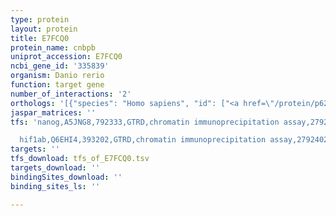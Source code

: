 ```yaml
---
type: protein
layout: protein
title: E7FCQ0
protein_name: cnbpb
uniprot_accession: E7FCQ0
ncbi_gene_id: '335839'
organism: Danio rerio
function: target gene
number_of_interactions: '2'
orthologs: '[{"species": "Homo sapiens", "id": ["<a href=\"/protein/p62633\">P62633</a>"]}, {"species": "Mus musculus", "id": ["<a href=\"/protein/p53996\">P53996</a>"]}, {"species": "Rattus norvegicus", "id": ["<a href=\"/protein/p62634\">P62634</a>"]}, {"species": "Drosophila melanogaster", "id": ["<a href=\"/protein/q8t8r1\">Q8T8R1</a>"]}, {"species": "Caenorhabditis elegans", "id": ["<a href=\"/protein/q966i7\">Q966I7</a>"]}, {"species": "Saccharomyces cerevisiae", "id": ["<a href=\"/protein/p53849\">P53849</a>"]}]'
jaspar_matrices: ''
tfs: 'nanog,A5JNG8,792333,GTRD,chromatin immunoprecipitation assay,27924024%5Buid%5D,No

  hif1ab,Q6EHI4,393202,GTRD,chromatin immunoprecipitation assay,27924024%5Buid%5D,No'
targets: ''
tfs_download: tfs_of_E7FCQ0.tsv
targets_download: ''
bindingSites_download: ''
binding_sites_ls: ''

---
```

